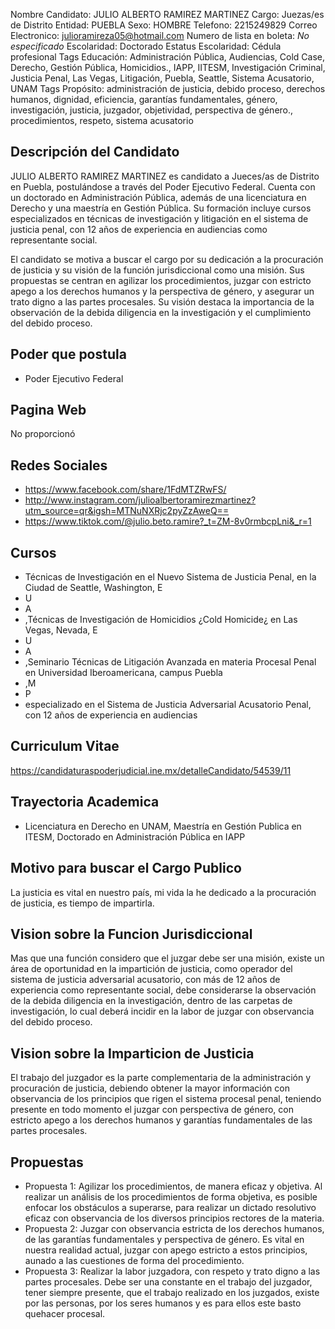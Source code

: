Nombre Candidato: JULIO ALBERTO RAMIREZ MARTINEZ
Cargo: Juezas/es de Distrito
Entidad: PUEBLA
Sexo: HOMBRE
Telefono: 2215249829
Correo Electronico: julioramireza05@hotmail.com
Numero de lista en boleta: *No especificado*
Escolaridad: Doctorado
Estatus Escolaridad: Cédula profesional
Tags Educación: Administración Pública, Audiencias, Cold Case, Derecho, Gestión Pública, Homicidios., IAPP, IITESM, Investigación Criminal, Justicia Penal, Las Vegas, Litigación, Puebla, Seattle, Sistema Acusatorio, UNAM
Tags Propósito: administración de justicia, debido proceso, derechos humanos, dignidad, eficiencia, garantías fundamentales, género, investigación, justicia, juzgador, objetividad, perspectiva de género., procedimientos, respeto, sistema acusatorio


## Descripción del Candidato 

JULIO ALBERTO RAMIREZ MARTINEZ es candidato a Jueces/as de Distrito en Puebla, postulándose a través del Poder Ejecutivo Federal. Cuenta con un doctorado en Administración Pública, además de una licenciatura en Derecho y una maestría en Gestión Pública. Su formación incluye cursos especializados en técnicas de investigación y litigación en el sistema de justicia penal, con 12 años de experiencia en audiencias como representante social.

El candidato se motiva a buscar el cargo por su dedicación a la procuración de justicia y su visión de la función jurisdiccional como una misión. Sus propuestas se centran en agilizar los procedimientos, juzgar con estricto apego a los derechos humanos y la perspectiva de género, y asegurar un trato digno a las partes procesales. Su visión destaca la importancia de la observación de la debida diligencia en la investigación y el cumplimiento del debido proceso.


## Poder que postula

- Poder Ejecutivo Federal


## Pagina Web

No proporcionó


## Redes Sociales

- https://www.facebook.com/share/1FdMTZRwFS/
- http://www.instagram.com/julioalbertoramirezmartinez?utm_source=qr&igsh=MTNuNXRjc2pyZzAweQ==
- https://www.tiktok.com/@julio.beto.ramire?_t=ZM-8v0rmbcpLni&_r=1


## Cursos

- Técnicas de Investigación en el Nuevo Sistema de Justicia Penal, en la Ciudad de Seattle, Washington, E
- U
- A
- ,Técnicas de Investigación de Homicidios ¿Cold   Homicide¿ en Las Vegas, Nevada, E
- U
- A
- ,Seminario Técnicas de Litigación Avanzada en materia Procesal Penal en Universidad Iberoamericana, campus Puebla
- ,M
- P
- especializado en el Sistema de Justicia Adversarial Acusatorio Penal, con 12 años de experiencia en audiencias


## Curriculum Vitae

https://candidaturaspoderjudicial.ine.mx/detalleCandidato/54539/11


## Trayectoria Academica

- Licenciatura en Derecho en UNAM, Maestría en Gestión Publica en ITESM, Doctorado en Administración Pública en IAPP


## Motivo para buscar el Cargo Publico

La justicia es vital en nuestro país, mi vida la he dedicado a la procuración de justicia, es tiempo de impartirla.


## Vision sobre la Funcion Jurisdiccional

Mas que una función considero que el juzgar debe ser una misión, existe un área de oportunidad en la impartición de justicia, como operador del sistema de justicia adversarial acusatorio, con más de 12 años de experiencia como representante social, debe considerarse la observación de la debida diligencia en la investigación, dentro de las carpetas de investigación, lo cual deberá incidir en la labor de juzgar con observancia del debido proceso.


## Vision sobre la Imparticion de Justicia

El trabajo del juzgador es la parte complementaria de la administración y procuración de justicia, debiendo obtener la mayor información con observancia de los principios que rigen el sistema procesal penal, teniendo presente en todo momento el juzgar con perspectiva de género, con estricto apego a los derechos humanos y garantías fundamentales de las partes procesales.


## Propuestas

- Propuesta 1: Agilizar los procedimientos, de manera eficaz y objetiva. Al realizar un análisis de los procedimientos de forma objetiva, es posible enfocar los obstáculos a superarse, para realizar un dictado resolutivo eficaz con observancia de los diversos principios rectores de la materia.
- Propuesta 2: Juzgar con observancia estricta de los derechos humanos, de las garantías fundamentales y perspectiva de género. Es vital en nuestra realidad actual, juzgar con apego estricto a estos principios, aunado a las cuestiones de forma del procedimiento.
- Propuesta 3: Realizar la labor juzgadora, con respeto y trato digno a las partes procesales. Debe ser una constante en el trabajo del juzgador, tener siempre presente, que el trabajo realizado en los juzgados, existe por las personas, por los seres humanos y es para ellos este basto quehacer procesal.

